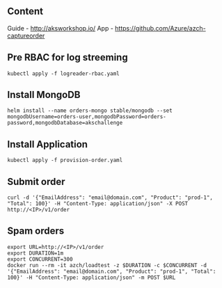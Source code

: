 ## Content

Guide - http://aksworkshop.io/
App - https://github.com/Azure/azch-captureorder

## Pre RBAC for log streeming

```
kubectl apply -f logreader-rbac.yaml
```

## Install MongoDB

```
helm install --name orders-mongo stable/mongodb --set mongodbUsername=orders-user,mongodbPassword=orders-password,mongodbDatabase=akschallenge
```

## Install Application

```
kubectl apply -f provision-order.yaml
```

## Submit order

```
curl -d '{"EmailAddress": "email@domain.com", "Product": "prod-1", "Total": 100}' -H "Content-Type: application/json" -X POST http://<IP>/v1/order
```

## Spam orders

```
export URL=http://<IP>/v1/order
export DURATION=1m
export CONCURRENT=300
docker run --rm -it azch/loadtest -z $DURATION -c $CONCURRENT -d '{"EmailAddress": "email@domain.com", "Product": "prod-1", "Total": 100}' -H "Content-Type: application/json" -m POST $URL
```

